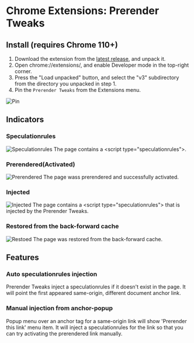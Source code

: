 # Chrome Extensions: Prerender Tweaks

## Install (requires Chrome 110+)
1. Download the extension from the [latest release](https://github.com/toyoshim/Prerender-Tweaks/releases/latest), and unpack it.
2. Open chrome://extensions/, and enable Developer mode in the top-right corner.
3. Press the "Load unpacked" button, and select the "v3" subdirectory from the directory you unpacked in step 1.
4. Pin the `Prerender Tweaks` from the Extensions menu.

![Pin](img/pin.png)

## Indicators
### Speculationrules
![Speculationrules](img/S.png)
The page contains a &lt;script type="speculationrules"&gt;.

### Prerendered(Activated)
![Prerendered](img/P.png)
The page wass prerendered and successfully activated.

### Injected
![Injected](img/I.png)
The page contains a &lt;script type="speculationrules"&gt; that is injected
by the Prerender Tweaks.

### Restored from the back-forward cache
![Restoed](img/$.png)
The page was restored from the back-forward cache.

## Features
### Auto speculationrules injection
Prerender Tweaks inject a speculationrules if it doesn't exist in the page.
It will point the first appeared same-origin, different document anchor link.

### Manual injection from anchor-popup
Popup menu over an anchor tag for a same-origin link will show 'Prerender this link' menu item.
It will inject a speculationrules for the link so that you can try activating the prerendered link manually.

